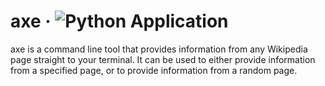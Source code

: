 # axe &middot; ![Python Application](https://github.com/krishxmatta/axe/actions/workflows/python-app.yml/badge.svg)

axe is a command line tool that provides information from any Wikipedia page straight to your terminal. It can be used to either provide information from a specified page, or to provide information from a random page.
